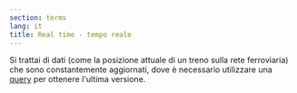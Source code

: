 ```yaml
---
section: terms
lang: it
title: Real time - tempo reale
---
```


Si trattai di dati (come la posizione attuale di un treno sulla rete ferroviaria) che sono constantemente aggiornati, dove è necessario utilizzare una [query](/glossary/it/query/) per ottenere l'ultima versione.
